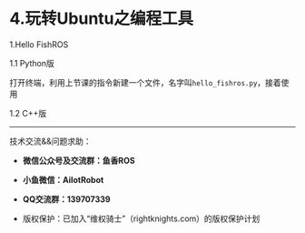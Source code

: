 # 4.玩转Ubuntu之编程工具

1.Hello FishROS

1.1 Python版

打开终端，利用上节课的指令新建一个文件，名字叫`hello_fishros.py`，接着使用

1.2 C++版




--------------

技术交流&&问题求助：

- **微信公众号及交流群：鱼香ROS**
- **小鱼微信：AiIotRobot**
- **QQ交流群：139707339**

- 版权保护：已加入“维权骑士”（rightknights.com）的版权保护计划
